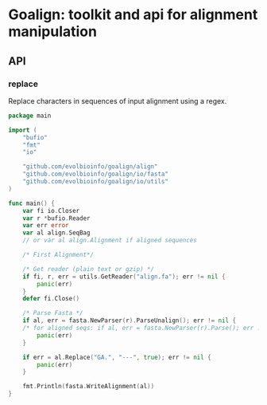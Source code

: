 # Goalign: toolkit and api for alignment manipulation

## API

### replace

Replace characters in sequences of input alignment using a regex.

```go
package main

import (
	"bufio"
	"fmt"
	"io"

	"github.com/evolbioinfo/goalign/align"
	"github.com/evolbioinfo/goalign/io/fasta"
	"github.com/evolbioinfo/goalign/io/utils"
)

func main() {
	var fi io.Closer
	var r *bufio.Reader
	var err error
	var al align.SeqBag
	// or var al align.Alignment if aligned sequences

	/* First Alignment*/

	/* Get reader (plain text or gzip) */
	if fi, r, err = utils.GetReader("align.fa"); err != nil {
		panic(err)
	}
	defer fi.Close()

	/* Parse Fasta */
	if al, err = fasta.NewParser(r).ParseUnalign(); err != nil {
	/* for aligned seqs: if al, err = fasta.NewParser(r).Parse(); err != nil {*/
		panic(err)
	}

	if err = al.Replace("GA.", "---", true); err != nil {
		panic(err)
	}

	fmt.Println(fasta.WriteAlignment(al))
}
```
